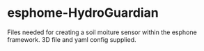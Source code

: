 # esphome-HydroGuardian

Files needed for creating a soil moiture sensor within the esphone framework. 3D file and yaml config supplied.
